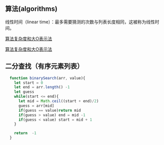 ## 算法(algorithms)

线性时间（linear time）：最多需要猜测的次数与列表长度相同，这被称为线性时间。

[算法复杂度和大O表示法](./docs/算法复杂度和大O表示法.md)

[算法复杂度和大O表示法](./docs/数组和链表.md)


## 二分查找（有序元素列表）

```js
  function binarySearch(arr, value){
    let start = 0
    let end = arr.length() -1
    let guess
    while(start <= end){
      let mid = Math.ceil((start + end)/2)
      guess = arr[mid]
      if(guess == value)return mid
      if(guess > value) end = mid -1
      if(guess < value) start = mid + 1
    }

    return  -1
  }
```
